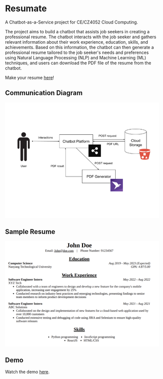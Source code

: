 # Resumate

A Chatbot-as-a-Service project for CE/CZ4052 Cloud Computing.

The project aims to build a chatbot that assists job seekers in creating a professional resume. The chatbot interacts with the job seeker and gathers relevant information about their work experience, education, skills, and achievements. Based on this information, the chatbot can then generate a professional resume tailored to the job seeker's needs and preferences using Natural Language Processing (NLP) and Machine Learning (ML) techniques, and users can download the PDF file of the resume from the chatbot.

Make your resume [here](https://resumate-chatbot.netlify.app/)!

## Communication Diagram

![communication diagram](assets/communication_diagram.png)

## Sample Resume

![sample resume](assets/sample_resume.png)

## Demo

Watch the demo [here](https://youtu.be/awsMnjYhmZw).
